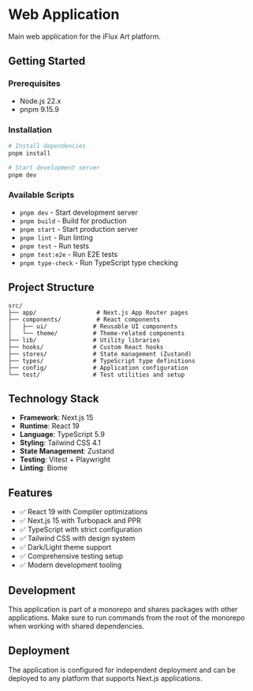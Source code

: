 # Web Application

Main web application for the iFlux Art platform.

## Getting Started

### Prerequisites

- Node.js 22.x
- pnpm 9.15.9

### Installation

```bash
# Install dependencies
pnpm install

# Start development server
pnpm dev
```

### Available Scripts

- `pnpm dev` - Start development server
- `pnpm build` - Build for production
- `pnpm start` - Start production server
- `pnpm lint` - Run linting
- `pnpm test` - Run tests
- `pnpm test:e2e` - Run E2E tests
- `pnpm type-check` - Run TypeScript type checking

## Project Structure

```
src/
├── app/                 # Next.js App Router pages
├── components/          # React components
│   ├── ui/             # Reusable UI components
│   └── theme/          # Theme-related components
├── lib/                # Utility libraries
├── hooks/              # Custom React hooks
├── stores/             # State management (Zustand)
├── types/              # TypeScript type definitions
├── config/             # Application configuration
└── test/               # Test utilities and setup
```

## Technology Stack

- **Framework**: Next.js 15
- **Runtime**: React 19
- **Language**: TypeScript 5.9
- **Styling**: Tailwind CSS 4.1
- **State Management**: Zustand
- **Testing**: Vitest + Playwright
- **Linting**: Biome

## Features

- ✅ React 19 with Compiler optimizations
- ✅ Next.js 15 with Turbopack and PPR
- ✅ TypeScript with strict configuration
- ✅ Tailwind CSS with design system
- ✅ Dark/Light theme support
- ✅ Comprehensive testing setup
- ✅ Modern development tooling

## Development

This application is part of a monorepo and shares packages with other applications. Make sure to run commands from the root of the monorepo when working with shared dependencies.

## Deployment

The application is configured for independent deployment and can be deployed to any platform that supports Next.js applications.